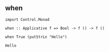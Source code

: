 ## when

```
import Control.Monad
```

```
when :: Applicative f => Bool -> f () -> f ()
```

```
when True (putStrLn "Hello")
```

`Hello`
